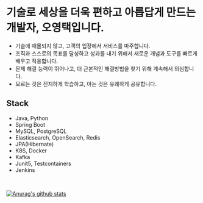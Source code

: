 # 기술로 세상을 더욱 편하고 아릅답게 만드는 개발자, 오영택입니다.
- 기술에 매몰되지 않고, 고객의 입장에서 서비스를 마주합니다.
- 조직과 스스로의 목표를 달성하고 성과를 내기 위해서 새로운 개념과 도구를 빠르게 배우고 적용합니다.
- 문제 해결 능력이 뛰어나고, 더 근본적인 해결방법을 찾기 위해 계속해서 의심합니다.
- 모르는 것은 진지하게 학습하고, 아는 것은 유쾌하게 공유합니다.

## Stack
- Java, Python
- Spring Boot
- MySQL, PostgreSQL
- Elasticsearch, OpenSearch, Redis
- JPA(Hibernate)
- K8S, Docker
- Kafka
- Junit5, Testcontainers
- Jenkins
<br/>

[![Anurag's github stats](https://github-readme-stats.vercel.app/api?username=jaeyoung22&count_private=true&hide=stars&show_icons=true)](https://github.com/anuraghazra/github-readme-stats)
